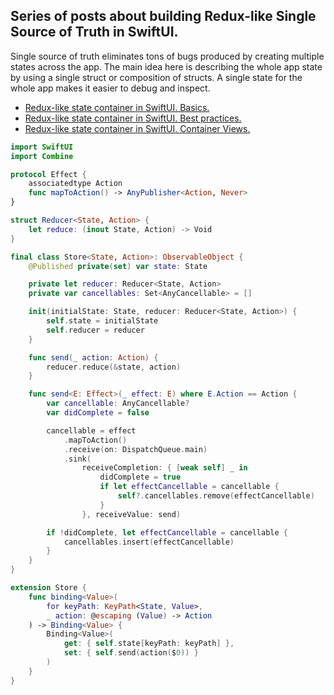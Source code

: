 ## Series of posts about building Redux-like Single Source of Truth in SwiftUI.
Single source of truth eliminates tons of bugs produced by creating multiple states across the app. The main idea here is describing the whole app state by using a single struct or composition of structs. A single state for the whole app makes it easier to debug and inspect.

* [Redux-like state container in SwiftUI. Basics.](https://swiftwithmajid.com/2019/09/18/redux-like-state-container-in-swiftui/)
* [Redux-like state container in SwiftUI. Best practices.](https://swiftwithmajid.com/2019/09/25/redux-like-state-container-in-swiftui-part2/)
* [Redux-like state container in SwiftUI. Container Views.](https://swiftwithmajid.com/2019/10/02/redux-like-state-container-in-swiftui-part3/)

```swift
import SwiftUI
import Combine

protocol Effect {
    associatedtype Action
    func mapToAction() -> AnyPublisher<Action, Never>
}

struct Reducer<State, Action> {
    let reduce: (inout State, Action) -> Void
}

final class Store<State, Action>: ObservableObject {
    @Published private(set) var state: State

    private let reducer: Reducer<State, Action>
    private var cancellables: Set<AnyCancellable> = []

    init(initialState: State, reducer: Reducer<State, Action>) {
        self.state = initialState
        self.reducer = reducer
    }

    func send(_ action: Action) {
        reducer.reduce(&state, action)
    }

    func send<E: Effect>(_ effect: E) where E.Action == Action {
        var cancellable: AnyCancellable?
        var didComplete = false

        cancellable = effect
            .mapToAction()
            .receive(on: DispatchQueue.main)
            .sink(
                receiveCompletion: { [weak self] _ in
                    didComplete = true
                    if let effectCancellable = cancellable {
                        self?.cancellables.remove(effectCancellable)
                    }
                }, receiveValue: send)

        if !didComplete, let effectCancellable = cancellable {
            cancellables.insert(effectCancellable)
        }
    }
}

extension Store {
    func binding<Value>(
        for keyPath: KeyPath<State, Value>,
        _ action: @escaping (Value) -> Action
    ) -> Binding<Value> {
        Binding<Value>(
            get: { self.state[keyPath: keyPath] },
            set: { self.send(action($0)) }
        )
    }
}
```
